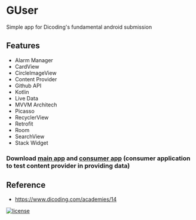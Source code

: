 # GUser
Simple app for Dicoding's fundamental android submission 

## Features
* Alarm Manager
* CardView
* CircleImageView
* Content Provider
* Github API
* Kotlin
* Live Data
* MVVM Architech
* Picasso
* RecyclerView
* Retrofit
* Room
* SearchView
* Stack Widget

### Download [main app](https://github.com/shidqi75/Github-user-app/blob/master/apk/GUser.apk) and [consumer app](https://github.com/shidqi75/Github-user-app/blob/master/apk/FavGUser.apk) (consumer application to test content provider in providing data)

## Reference
* https://www.dicoding.com/academies/14

[![license](https://img.shields.io/github/license/DAVFoundation/captain-n3m0.svg?style=flat-square)](https://github.com/shidqi75/Github-user-app/blob/master/LICENSE)
